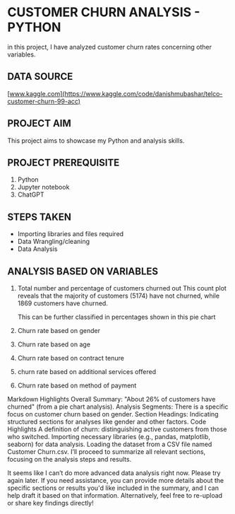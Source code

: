 # CUSTOMER CHURN ANALYSIS - PYTHON
in this project, I have analyzed customer churn rates concerning other variables.

## DATA SOURCE
[www.kaggle.com](https://www.kaggle.com/code/danishmubashar/telco-customer-churn-99-acc)

## PROJECT AIM
This project aims to showcase my Python and analysis skills. 

## PROJECT PREREQUISITE
1. Python
2. Jupyter notebook
3. ChatGPT

## STEPS TAKEN
- Importing libraries and files required
- Data Wrangling/cleaning
- Data Analysis

## ANALYSIS BASED ON VARIABLES
1. Total number and percentage of customers churned out
   This count plot reveals that the majority of customers (5174) have not churned, while 1869 customers have churned.

   This can be further classified in percentages shown in this pie chart


3. Churn rate based on gender


4. Churn rate based on age

  
5. Churn rate based on contract tenure


6. churn rate based on additional services offered 


7. Churn rate based on method of payment




Markdown Highlights
Overall Summary: "About 26% of customers have churned" (from a pie chart analysis).
Analysis Segments: There is a specific focus on customer churn based on gender.
Section Headings: Indicating structured sections for analyses like gender and other factors.
Code Highlights
A definition of churn: distinguishing active customers from those who switched.
Importing necessary libraries (e.g., pandas, matplotlib, seaborn) for data analysis.
Loading the dataset from a CSV file named Customer Churn.csv.
I’ll proceed to summarize all relevant sections, focusing on the analysis steps and results. ​​

It seems like I can’t do more advanced data analysis right now. Please try again later. If you need assistance, you can provide more details about the specific sections or results you'd like included in the summary, and I can help draft it based on that information. Alternatively, feel free to re-upload or share key findings directly! ​​
